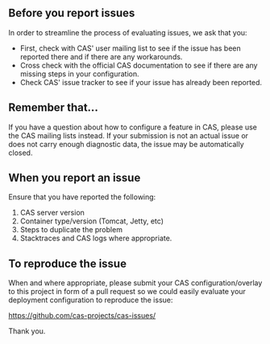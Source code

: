 ## Before you report issues
In order to streamline the process of evaluating issues, we ask that you:

- First, check with CAS' user mailing list to see if the issue has been reported there and if there are any workarounds.
- Cross check with the official CAS documentation to see if there are any missing steps in your configuration.
- Check CAS' issue tracker to see if your issue has already been reported.
 
## Remember that...
If you have a question about how to configure a feature in CAS, please use the CAS mailing lists instead. If your submission is not an actual issue or does not carry enough diagnostic data, the issue may be automatically closed.

## When you report an issue
Ensure that you have reported the following:

1. CAS server version
2. Container type/version (Tomcat, Jetty, etc)
3. Steps to duplicate the problem
4. Stacktraces and CAS logs where appropriate.

## To reproduce the issue

When and where appropriate, please submit your CAS configuration/overlay to this project in form of a pull request so we could easily evaluate your deployment configuration to reproduce the issue: 

https://github.com/cas-projects/cas-issues/

Thank you.
